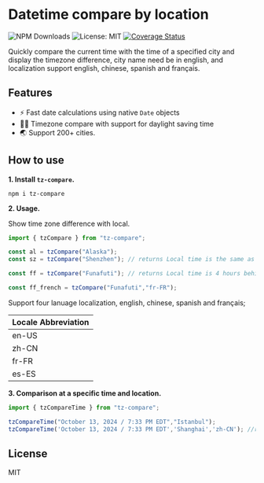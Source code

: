# Datetime compare by location

![NPM Downloads](https://img.shields.io/npm/dm/tz-compare)
![License: MIT](https://img.shields.io/badge/license-MIT-blue?style=flat)
[![Coverage Status](https://coveralls.io/repos/github/xchuan/tz-compare/badge.svg?branch=main)](https://coveralls.io/github/xchuan/tz-compare?branch=main)

Quickly compare the current time with the time of a specified city and display the timezone difference, city name need be in english, and localization support english, chinese, spanish and français.

## Features

- ⚡️ Fast date calculations using native `Date` objects
- 🫰🏻 Timezone compare with support for daylight saving time
- 🌏 Support 200+ cities.

## How to use

**1. Install `tz-compare`.**

```shell
npm i tz-compare
```

**2. Usage.**

Show time zone difference with local.

```ts
import { tzCompare } from "tz-compare";

const al = tzCompare("Alaska");
const sz = tzCompare("Shenzhen"); // returns Local time is the same as Shenzhen, [Now time]

const ff = tzCompare("Funafuti"); // returns Local time is 4 hours behind of Funafuti, [Local time], [Funafuti time]

const ff_french = tzCompare("Funafuti","fr-FR");
```

Support four lanuage localization, english, chinese, spanish and français;

| Locale Abbreviation |
| ----------- |
|en-US|
|zh-CN|
|fr-FR|
|es-ES|


**3. Comparison at a specific time and location.**

```ts
import { tzCompareTime } from "tz-compare";

tzCompareTime("October 13, 2024 / 7:33 PM EDT","Istanbul");
tzCompareTime('October 13, 2024 / 7:33 PM EDT','Shanghai','zh-CN'); //returns Shanghai 时间与 October 13, 2024 / 7:33 PM EDT时间相比 快12小时, October 14, 2024 at 7:33:00 AM GMT+8

```

## License

MIT

